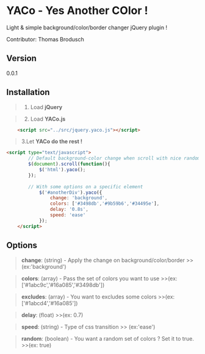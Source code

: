 # YACo - Yes Another COlor !
Light & simple background/color/border changer jQuery plugin ! 

Contributor: Thomas Brodusch

Version
---------
0.0.1

Installation
-------------
> 1. Load **jQuery**
	
> 2. Load **YACo.js**
```html
	<script src="../src/jquery.yaco.js"></script>
```

> 3.Let **YACo do the rest !**
```html
<script type="text/javascript">
		// Default background-color change when scroll with nice random Flat colours !
		$(document).scroll(function(){
        	$('html').yaco();
        });
        
		// With some options on a specific element
			$('#anotherDiv').yaco({
				change: 'background',
				colors: ['#3498db','#9b59b6','#34495e'],
				delay: '0.8s',
				speed: 'ease'
			});
	</script>
```


Options
-----------
> **change**: (string) - Apply the change on background/color/border 
			>> (ex:'background')
	
>**colors**: (array) - Pass the set of colors you want to use 
			>>(ex: ['#1abc9c','#16a085','#3498db'])

>**excludes**: (array) - You want to excludes some colors
	>>(ex: ['#1abcd4','#16a085'])

>**delay**: (float) 
	 >>(ex: 0.7)

>**speed**: (string) - Type of css transition 
	>> (ex:'ease')

>**random**: (boolean) - You want a random set of colors ? Set it to true.
	>>(ex: true)
			
	